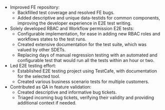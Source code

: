 - Improved FE repository:
  - Backfilled test coverage and resolved FE bugs.
  - Added descriptive and unique data-testids for common components, improving the developer experience in E2E test writing.
- Solely developed RBAC and Workflow permission E2E tests:
  - Configurable implementation, for ease in adding new RBAC roles and workflows states to the test runs.
  - Created extensive documentation for the test suite, which was valued by other SDETs.
  - Replacing days of manual regression testing with an automated and configurable test that would run all the tests within an hour or two.
- Led E2E testing effort:
  - Established E2E testing project using TestCafe, with documentation for the selected tool.
  - Created various business scenario tests for multiple customers.
- Contributed as QA in feature validation:
  - Created descriptive and informative bug tickets.
  - Triaged incoming bug tickets, verifying their validity and providing additional context if needed.